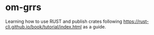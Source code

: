 # om-grrs
Learning how to use RUST and publish crates following https://rust-cli.github.io/book/tutorial/index.html as a guide.
